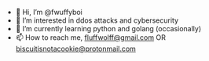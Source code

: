 - 👋 Hi, I’m @fwuffyboi
- 👀 I’m interested in ddos attacks and cybersecurity
- 🌱 I’m currently learning python and golang (occasionally)
- 📫 How to reach me, fluffwolff@gmail.com OR biscuitisnotacookie@protonmail.com
